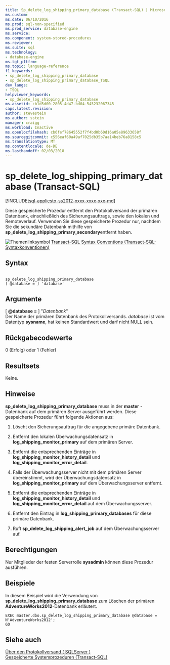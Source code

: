 ```yaml
---
title: Sp_delete_log_shipping_primary_database (Transact-SQL) | Microsoft Docs
ms.custom: 
ms.date: 06/10/2016
ms.prod: sql-non-specified
ms.prod_service: database-engine
ms.service: 
ms.component: system-stored-procedures
ms.reviewer: 
ms.suite: sql
ms.technology:
- database-engine
ms.tgt_pltfrm: 
ms.topic: language-reference
f1_keywords:
- sp_delete_log_shipping_primary_database
- sp_delete_log_shipping_primary_database_TSQL
dev_langs:
- TSQL
helpviewer_keywords:
- sp_delete_log_shipping_primary_database
ms.assetid: cb1d5d00-2805-4d47-bd04-545232067345
caps.latest.revision: 
author: stevestein
ms.author: sstein
manager: craigg
ms.workload: Inactive
ms.openlocfilehash: cb6fef78645552f7f4bd0b60d16a05e89633658f
ms.sourcegitcommit: c556eaf60a49af7025db35b7aa14beb76a8158c5
ms.translationtype: MT
ms.contentlocale: de-DE
ms.lasthandoff: 02/03/2018
---
```

# <a name="spdeletelogshippingprimarydatabase-transact-sql"></a>sp_delete_log_shipping_primary_database (Transact-SQL)
[!INCLUDE[tsql-appliesto-ss2012-xxxx-xxxx-xxx-md](../../includes/tsql-appliesto-ss2012-xxxx-xxxx-xxx-md.md)]

  Diese gespeicherte Prozedur entfernt den Protokollversand der primären Datenbank, einschließlich des Sicherungsauftrags, sowie den lokalen und Remoteverlauf. Verwenden Sie diese gespeicherte Prozedur nur, nachdem Sie die sekundäre Datenbank mithilfe von **sp_delete_log_shipping_primary_secondary**entfernt haben.  
  
 ![Themenlinksymbol](../../database-engine/configure-windows/media/topic-link.gif "Topic link icon") [Transact-SQL Syntax Conventions (Transact-SQL-Syntaxkonventionen)](../../t-sql/language-elements/transact-sql-syntax-conventions-transact-sql.md)  
  
## <a name="syntax"></a>Syntax  
  
```  
  
sp_delete_log_shipping_primary_database  
[ @database = ] 'database'  
```  
  
## <a name="arguments"></a>Argumente  
 [  **@database =** ] "*Datenbank*"  
 Der Name der primären Datenbank des Protokollversands. *database* ist vom Datentyp **sysname**, hat keinen Standardwert und darf nicht NULL sein.  
  
## <a name="return-code-values"></a>Rückgabecodewerte  
 0 (Erfolg) oder 1 (Fehler)  
  
## <a name="result-sets"></a>Resultsets  
 Keine.  
  
## <a name="remarks"></a>Hinweise  
 **sp_delete_log_shipping_primary_database** muss in der **master** -Datenbank auf dem primären Server ausgeführt werden. Diese gespeicherte Prozedur führt folgende Aktionen aus:  
  
1.  Löscht den Sicherungsauftrag für die angegebene primäre Datenbank.  
  
2.  Entfernt den lokalen Überwachungsdatensatz in **log_shipping_monitor_primary** auf dem primären Server.  
  
3.  Entfernt die entsprechenden Einträge in **log_shipping_monitor_history_detail** und **log_shipping_monitor_error_detail**.  
  
4.  Falls der Überwachungsserver nicht mit dem primären Server übereinstimmt, wird der Überwachungsdatensatz in **log_shipping_monitor_primary** auf dem Überwachungsserver entfernt.  
  
5.  Entfernt die entsprechenden Einträge in **log_shipping_monitor_history_detail** und **log_shipping_monitor_error_detail** auf dem Überwachungsserver.  
  
6.  Entfernt den Eintrag in **log_shipping_primary_databases** für diese primäre Datenbank.  
  
7.  Ruft **sp_delete_log_shipping_alert_job** auf dem Überwachungsserver auf.  
  
## <a name="permissions"></a>Berechtigungen  
 Nur Mitglieder der festen Serverrolle **sysadmin** können diese Prozedur ausführen.  
  
## <a name="examples"></a>Beispiele  
 In diesem Beispiel wird die Verwendung von **sp_delete_log_shipping_primary_database** zum Löschen der primären **AdventureWorks2012**-Datenbank erläutert.  
  
```  
EXEC master.dbo.sp_delete_log_shipping_primary_database @database = N'AdventureWorks2012';  
GO  
```  
  
## <a name="see-also"></a>Siehe auch  
 [Über den Protokollversand &#40; SQLServer &#41;](../../database-engine/log-shipping/about-log-shipping-sql-server.md)   
 [Gespeicherte Systemprozeduren &#40;Transact-SQL&#41;](../../relational-databases/system-stored-procedures/system-stored-procedures-transact-sql.md)  
  
  
